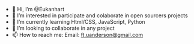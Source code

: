 - 👋 Hi, I’m @Eukanhart
- 👀 I’m interested in participate and colaborate in open sourcers projects
- 🌱 I’m currently learning Html/CSS, JavaScript, Python
- 💞️ I’m looking to collaborate in any project 
- 📫 How to reach me: Email: ft.uanderson@gmail.com

<!---
Eukanhart/Eukanhart is a ✨ special ✨ repository because its `README.md` (this file) appears on your GitHub profile.
You can click the Preview link to take a look at your changes.
--->
